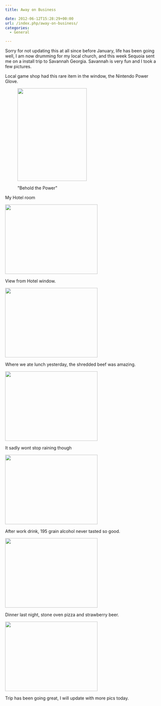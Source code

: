 ```yaml
---
title: Away on Business

date: 2012-06-12T15:28:29+00:00
url: /index.php/away-on-business/
categories:
  - General

---
```

Sorry for not updating this at all since before January, life has been going well, I am now drumming for my local church, and this week Sequoia sent me on a install trip to Savannah Georgia. Savannah is very fun and I took a few pictures.

Local game shop had this rare item in the window, the Nintendo Power Glove.<figure id="attachment_290" aria-describedby="caption-attachment-290" style="width: 225px" class="wp-caption aligncenter">

[<img src="https://jmainguy.com/wp-content/uploads/2012/06/2012-06-11-10.00.38-225x300.jpg" alt="" title="2012-06-11 10.00.38" width="225" height="300" class="size-medium wp-image-290" srcset="https://jmainguy.com/wp-content/uploads/2012/06/2012-06-11-10.00.38-225x300.jpg 225w, https://jmainguy.com/wp-content/uploads/2012/06/2012-06-11-10.00.38-768x1024.jpg 768w" sizes="(max-width: 225px) 100vw, 225px" />][1]<figcaption id="caption-attachment-290" class="wp-caption-text">"Behold the Power"</figcaption></figure> 

My Hotel room

[<img src="https://jmainguy.com/wp-content/uploads/2012/06/2012-06-11-10.21.37-300x225.jpg" alt="" title="2012-06-11 10.21.37" width="300" height="225" class="aligncenter size-medium wp-image-293" srcset="https://jmainguy.com/wp-content/uploads/2012/06/2012-06-11-10.21.37-300x225.jpg 300w, https://jmainguy.com/wp-content/uploads/2012/06/2012-06-11-10.21.37-1024x768.jpg 1024w" sizes="(max-width: 300px) 100vw, 300px" />][2]

View from Hotel window.

[<img src="https://jmainguy.com/wp-content/uploads/2012/06/2012-06-11-10.21.501-300x225.jpg" alt="" title="2012-06-11 10.21.50" width="300" height="225" class="aligncenter size-medium wp-image-295" srcset="https://jmainguy.com/wp-content/uploads/2012/06/2012-06-11-10.21.501-300x225.jpg 300w, https://jmainguy.com/wp-content/uploads/2012/06/2012-06-11-10.21.501-1024x768.jpg 1024w" sizes="(max-width: 300px) 100vw, 300px" />][3]

Where we ate lunch yesterday, the shredded beef was amazing.

[<img src="https://jmainguy.com/wp-content/uploads/2012/06/2012-06-11-14.05.09-300x225.jpg" alt="" title="2012-06-11 14.05.09" width="300" height="225" class="aligncenter size-medium wp-image-296" srcset="https://jmainguy.com/wp-content/uploads/2012/06/2012-06-11-14.05.09-300x225.jpg 300w, https://jmainguy.com/wp-content/uploads/2012/06/2012-06-11-14.05.09-1024x768.jpg 1024w" sizes="(max-width: 300px) 100vw, 300px" />][4]

It sadly wont stop raining though

[<img src="https://jmainguy.com/wp-content/uploads/2012/06/2012-06-11-17.59.58-300x225.jpg" alt="" title="2012-06-11 17.59.58" width="300" height="225" class="aligncenter size-medium wp-image-297" srcset="https://jmainguy.com/wp-content/uploads/2012/06/2012-06-11-17.59.58-300x225.jpg 300w, https://jmainguy.com/wp-content/uploads/2012/06/2012-06-11-17.59.58-1024x768.jpg 1024w" sizes="(max-width: 300px) 100vw, 300px" />][5]

After work drink, 195 grain alcohol never tasted so good.

[<img src="https://jmainguy.com/wp-content/uploads/2012/06/2012-06-11-18.21.22-300x225.jpg" alt="" title="2012-06-11 18.21.22" width="300" height="225" class="aligncenter size-medium wp-image-298" srcset="https://jmainguy.com/wp-content/uploads/2012/06/2012-06-11-18.21.22-300x225.jpg 300w, https://jmainguy.com/wp-content/uploads/2012/06/2012-06-11-18.21.22-1024x768.jpg 1024w" sizes="(max-width: 300px) 100vw, 300px" />][6]

Dinner last night, stone oven pizza and strawberry beer.

[<img src="https://jmainguy.com/wp-content/uploads/2012/06/2012-06-11-19.48.33-300x225.jpg" alt="" title="2012-06-11 19.48.33" width="300" height="225" class="aligncenter size-medium wp-image-299" srcset="https://jmainguy.com/wp-content/uploads/2012/06/2012-06-11-19.48.33-300x225.jpg 300w, https://jmainguy.com/wp-content/uploads/2012/06/2012-06-11-19.48.33-1024x768.jpg 1024w" sizes="(max-width: 300px) 100vw, 300px" />][7]

Trip has been going great, I will update with more pics today.

 [1]: https://jmainguy.com/wp-content/uploads/2012/06/2012-06-11-10.00.38.jpg
 [2]: https://jmainguy.com/wp-content/uploads/2012/06/2012-06-11-10.21.37.jpg
 [3]: https://jmainguy.com/wp-content/uploads/2012/06/2012-06-11-10.21.501.jpg
 [4]: https://jmainguy.com/wp-content/uploads/2012/06/2012-06-11-14.05.09.jpg
 [5]: https://jmainguy.com/wp-content/uploads/2012/06/2012-06-11-17.59.58.jpg
 [6]: https://jmainguy.com/wp-content/uploads/2012/06/2012-06-11-18.21.22.jpg
 [7]: https://jmainguy.com/wp-content/uploads/2012/06/2012-06-11-19.48.33.jpg